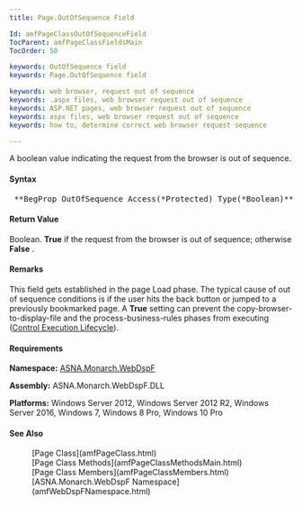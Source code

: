 ```yaml
---
title: Page.OutOfSequence Field

Id: amfPageClassOutOfSequenceField
TocParent: amfPageClassFieldsMain
TocOrder: 50

keywords: OutOfSequence field
keywords: Page.OutOfSequence field

keywords: web browser, request out of sequence
keywords: .aspx files, web browser request out of sequence
keywords: ASP.NET pages, web browser request out of sequence
keywords: aspx files, web browser request out of sequence
keywords: how to, determine correct web browser request sequence

---
```


A boolean value indicating the request from the browser is out of sequence.

#### Syntax
<pre class="syntax"> **BegProp OutOfSequence Access(*Protected) Type(*Boolean)** </pre>

<!--mine -->

#### Return Value
Boolean. **True** if the request from the browser is out of sequence; otherwise **False** .

#### Remarks
This field gets established in the page Load phase. The typical cause of out of sequence conditions is if the user hits the back button or jumped to a previously bookmarked page. A **True** setting can prevent the copy-browser-to-display-file and the process-business-rules phases from executing ([Control Execution Lifecycle](amfconControlExecutionLifecycle.html)).
<!-- -->

#### Requirements
**Namespace:** [ASNA.Monarch.WebDspF](amfWebDspFNamespace.html)

**Assembly:** ASNA.Monarch.WebDspF.DLL

**Platforms:** Windows Server 2012, Windows Server 2012 R2, Windows Server 2016, Windows 7, Windows 8 Pro, Windows 10 Pro

#### See Also
<dl>
        <dd>[Page Class](amfPageClass.html)</dd>
		<dd>[Page Class Methods](amfPageClassMethodsMain.html)</dd>
        <dd>[Page Class Members](amfPageClassMembers.html)</dd>
        <dd>[ASNA.Monarch.WebDspF Namespace](amfWebDspFNamespace.html)</dd>
</dl>

